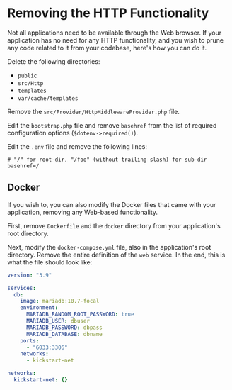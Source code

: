 # Removing the HTTP Functionality

Not all applications need to be available through the Web browser. If your application has no need for any HTTP
functionality, and you wish to prune any code related to it from your codebase, here's how you can do it.

Delete the following directories:

* `public`
* `src/Http`
* `templates`
* `var/cache/templates`

Remove the `src/Provider/HttpMiddlewareProvider.php` file. 

Edit the `bootstrap.php` file and remove `basehref` from the list of required configuration options 
(`$dotenv->required()`).

Edit the `.env` file and remove the following lines:

```dotenv
# "/" for root-dir, "/foo" (without trailing slash) for sub-dir
basehref=/
```

## Docker

If you wish to, you can also modify the Docker files that came with your application, removing any Web-based 
functionality.

First, remove `Dockerfile` and the `docker` directory from your application's root directory.

Next, modify the `docker-compose.yml` file, also in the application's root directory. Remove the entire definition of
the `web` service. In the end, this is what the file should look like:

```yaml
version: "3.9"

services:
  db:
    image: mariadb:10.7-focal
    environment:
      MARIADB_RANDOM_ROOT_PASSWORD: true
      MARIADB_USER: dbuser
      MARIADB_PASSWORD: dbpass
      MARIADB_DATABASE: dbname
    ports:
      - "6033:3306"
    networks:
      - kickstart-net

networks:
  kickstart-net: {}
```
